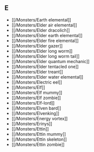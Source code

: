 ## E


- [[/Monsters/Earth elemental]]
- [[/Monsters/Elder air elemental]]
- [[/Monsters/Elder dracolich]]
- [[/Monsters/Elder earth elemental]]
- [[/Monsters/Elder fire elemental]]
- [[/Monsters/Elder gazer]]
- [[/Monsters/Elder long worm]]
- [[/Monsters/Elder long worm tail]]
- [[/Monsters/Elder quantum mechanic]]
- [[/Monsters/Elder tentacled one]]
- [[/Monsters/Elder treant]]
- [[/Monsters/Elder water elemental]]
- [[/Monsters/Electric eel]]
- [[/Monsters/Elf]]
- [[/Monsters/Elf mummy]]
- [[/Monsters/Elf zombie]]
- [[/Monsters/Elf-lord]]
- [[/Monsters/Elven bard]]
- [[/Monsters/Elvenking]]
- [[/Monsters/Energy vortex]]
- [[/Monsters/Erinys]]
- [[/Monsters/Ettin]]
- [[/Monsters/Ettin mummy]]
- [[/Monsters/Ettin skeleton]]
- [[/Monsters/Ettin zombie]]
